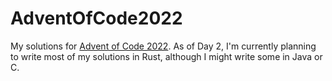 # AdventOfCode2022

My solutions for [Advent of Code 2022](https://adventofcode.com/2022/). As of Day 2, I'm currently planning to write most of my solutions in Rust,
although I might write some in Java or C.
